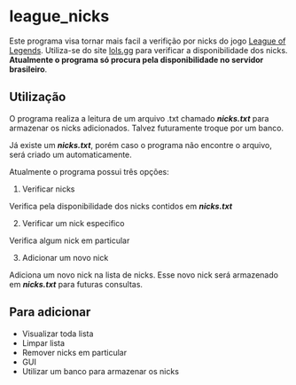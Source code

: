 # league_nicks

Este programa visa tornar mais facil a verifição por nicks do jogo [League of Legends](https://br.leagueoflegends.com/pt-br/). Utiliza-se do site [lols.gg](https://lols.gg/en/) para verificar a disponibilidade dos nicks. **Atualmente o programa só procura pela disponibilidade no servidor brasileiro**.

## Utilização

O programa realiza a leitura de um arquivo .txt chamado ***nicks.txt*** para armazenar os nicks adicionados. Talvez futuramente troque por um banco.

Já existe um ***nicks.txt***, porém caso o programa não encontre o arquivo, será criado um automaticamente.

Atualmente o programa possui três opções:

1. Verificar nicks

Verifica pela disponibilidade dos nicks contidos em ***nicks.txt***

2. Verificar um nick especifico

Verifica algum nick em particular

3. Adicionar um novo nick

Adiciona um novo nick na lista de nicks. Esse novo nick será armazenado em ***nicks.txt*** para futuras consultas.

## Para adicionar

- Visualizar toda lista
- Limpar lista
- Remover nicks em particular
- GUI
- Utilizar um banco para armazenar os nicks